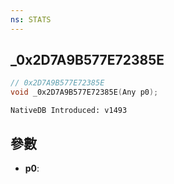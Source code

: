 ```yaml
---
ns: STATS
---
```

## _0x2D7A9B577E72385E

```c
// 0x2D7A9B577E72385E
void _0x2D7A9B577E72385E(Any p0);
```

```
NativeDB Introduced: v1493
```

## 參數
* **p0**:
